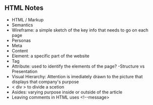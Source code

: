 ## HTML Notes

- HTML / Markup
- Semantics
- Wireframe: a simple sketch of the key info that needs to go on each page
- Personas
- Meta
- Content
- Element: a specific part of the website
- Tag
- Attribute: used to identify the elements of the page? 
-Structure vs Presentation
- Visual Hierarchy: Attention is imediately drawn to the picture that displays that company's purpose
- < div > to divide a scetion
- Asides: varying purpose inside or outside of the article
- Leaving comments in HTML uses <!--message>
